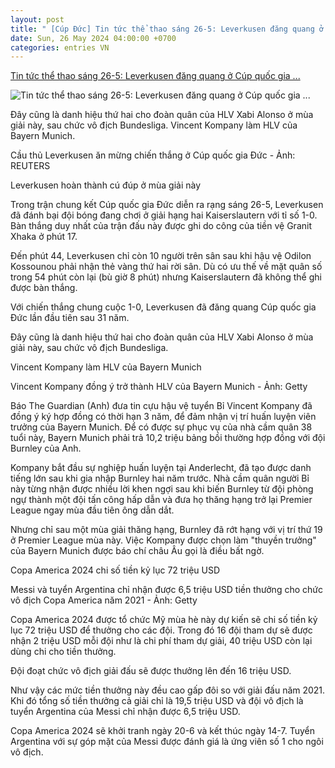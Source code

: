 ```yaml
---
layout: post
title: " [Cúp Đức] Tin tức thể thao sáng 26-5: Leverkusen đăng quang ở Cúp quốc gia ..."
date: Sun, 26 May 2024 04:00:00 +0700
categories: entries VN
---
```

[Tin tức thể thao sáng 26-5: Leverkusen đăng quang ở Cúp quốc gia ...](https://tuoitre.vn/tin-tuc-the-thao-sang-26-5-leverkusen-dang-quang-o-cup-quoc-gia-duc-20240526033644254.htm)

![Tin tức thể thao sáng 26-5: Leverkusen đăng quang ở Cúp quốc gia ...](https://cdn1.tuoitre.vn/zoom/600_315/471584752817336320/2024/5/26/412024-638522767305056776-505-17166709047701996965874-45-0-464-800-crop-17166709401761318928426.jpg)

Đây cũng là danh hiệu thứ hai cho đoàn quân của HLV Xabi Alonso ở mùa giải này, sau chức vô địch Bundesliga. Vincent Kompany làm HLV của Bayern Munich.

Cầu thủ Leverkusen ăn mừng chiến thắng ở Cúp quốc gia Đức - Ảnh: REUTERS

Leverkusen hoàn thành cú đúp ở mùa giải này

Trong trận chung kết Cúp quốc gia Đức diễn ra rạng sáng 26-5, Leverkusen đã đánh bại đội bóng đang chơi ở giải hạng hai Kaiserslautern với tỉ số 1-0. Bàn thắng duy nhất của trận đấu này được ghi do công của tiền vệ Granit Xhaka ở phút 17.

Đến phút 44, Leverkusen chỉ còn 10 người trên sân sau khi hậu vệ Odilon Kossounou phải nhận thẻ vàng thứ hai rời sân. Dù có ưu thế về mặt quân số trong 54 phút còn lại (bù giờ 8 phút) nhưng Kaiserslautern đã không thể ghi được bàn thắng.

Với chiến thắng chung cuộc 1-0, Leverkusen đã đăng quang Cúp quốc gia Đức lần đầu tiên sau 31 năm.

Đây cũng là danh hiệu thứ hai cho đoàn quân của HLV Xabi Alonso ở mùa giải này, sau chức vô địch Bundesliga.

Vincent Kompany làm HLV của Bayern Munich

Vincent Kompany đồng ý trở thành HLV của Bayern Munich - Ảnh: Getty

Báo The Guardian (Anh) đưa tin cựu hậu vệ tuyển Bỉ Vincent Kompany đã đồng ý ký hợp đồng có thời hạn 3 năm, để đảm nhận vị trí huấn luyện viên trưởng của Bayern Munich. Để có được sự phục vụ của nhà cầm quân 38 tuổi này, Bayern Munich phải trả 10,2 triệu bảng bồi thường hợp đồng với đội Burnley của Anh.

Kompany bắt đầu sự nghiệp huấn luyện tại Anderlecht, đã tạo được danh tiếng lớn sau khi gia nhập Burnley hai năm trước. Nhà cầm quân người Bỉ này từng nhận được nhiều lời khen ngợi sau khi biến Burnley từ đội phòng ngự thành một đội tấn công hấp dẫn và đưa họ thăng hạng trở lại Premier League ngay mùa đầu tiên ông dẫn dắt.

Nhưng chỉ sau một mùa giải thăng hạng, Burnley đã rớt hạng với vị trí thứ 19 ở Premier League mùa này. Việc Kompany được chọn làm "thuyền trưởng" của Bayern Munich được báo chí châu Âu gọi là điều bất ngờ.

Copa America 2024 chi số tiền kỷ lục 72 triệu USD

Messi và tuyển Argentina chỉ nhận được 6,5 triệu USD tiền thưởng cho chức vô địch Copa America năm 2021 - Ảnh: Getty

Copa America 2024 được tổ chức Mỹ mùa hè này dự kiến sẽ chi số tiền kỷ lục 72 triệu USD để thưởng cho các đội. Trong đó 16 đội tham dự sẽ được nhận 2 triệu USD mỗi đội như là chi phí tham dự giải, 40 triệu USD còn lại dùng chi cho tiền thưởng.

Đội đoạt chức vô địch giải đấu sẽ được thưởng lên đến 16 triệu USD.

Như vậy các mức tiền thưởng này đều cao gấp đôi so với giải đấu năm 2021. Khi đó tổng số tiền thưởng cả giải chỉ là 19,5 triệu USD và đội vô địch là tuyển Argentina của Messi chỉ nhận được 6,5 triệu USD.



Copa America 2024 sẽ khởi tranh ngày 20-6 và kết thúc ngày 14-7. Tuyển Argentina với sự góp mặt của Messi được đánh giá là ứng viên số 1 cho ngôi vô địch.


